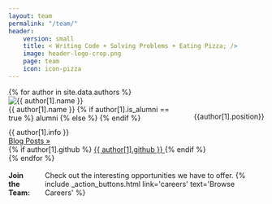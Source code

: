 ```yaml
---
layout: team
permalink: "/team/"
header: 
    version: small
    title: < Writing Code + Solving Problems + Eating Pizza; />
    image: header-logo-crop.png
    page: team
    icon: icon-pizza
---
```


<div class="team-page authors clearfix grid-container">
  {% for author in site.data.authors %}
    <div class="author-wrapper small-12 medium-6 large-4 columns grid-item ">
      <div class="author row {% if author[1].is_alumni == true %} is-alumni {% endif %}">
        <div class="small-12 columns">
          <div>
            <div class="small-3 columns" style="padding:0;">
              <img src="{% if author[1].avatar contains 'http' %}{{ author[1].avatar }}{% else %}{{site.urlimg}}avatars/{{author[1].avatar}} {% endif %}" title="{{ author[1].name }}"/>
            </div>
            <div class="small-9 columns">
              <div class="author-header">
                <span class="author-name">{{ author[1].name }}</span>
                {% if author[1].is_alumni == true %}
                  <span class="alumni-badge">alumni</span>
                {% else %}
                  <!-- <p class="author-name">{{ author[1].name }}</p> -->
                {% endif %}
              </div>
              <p class="author-position">{{author[1].position}}</p>
            </div>
          </div>
        </div>
        <div class="small-12 columns" class="author-info">
          <span>{{ author[1].info }}</span>
        </div>
        <div class="author-links">
          <div class="author-links__blog">
            <a class="author-blogs" href="{{ site.baseurl }}/blog/category/{{ author[0] }}">Blog Posts »</a>
          </div>
          <div class="author-links__github">
            {% if author[1].github %}
            <a class="author-github" href="https://github.com/{{ author[1].github }}">
              <i class="fa fa-github"></i> {{ author[1].github }}
            </a>
            {% endif %}
          </div>
        </div>
      </div>
    </div>
  {% endfor %}
</div><!-- /.row -->

<div class="join-the-team row">
  <div class="small-1 columns">&nbsp;</div>
  <div class="small-10 columns label">
    <strong>Join the Team:</Strong> Check out the interesting opportunities we have to offer.
    {% include _action_buttons.html link='careers' text='Browse Careers' %}
  </div>
  <div class="small-1 columns">&nbsp;</div>
</div>
